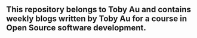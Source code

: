 ## This repository belongs to Toby Au and contains weekly blogs written by Toby Au for a course in Open Source software development.
